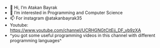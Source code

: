 - 👋 Hi, I’m Atakan Bayrak
- 👀 I’m interested in Programming and Computer Science
- 📫 For instagram @atakanbayrak35
- Youtube: https://www.youtube.com/channel/UCRHGNGtCitEjj_DF_vb9zXA 
- ^you got some useful programming videos in this channel with different programming languages^

<!---
atakanbayrak/atakanbayrak is a ✨ special ✨ repository because its `README.md` (this file) appears on your GitHub profile.
You can click the Preview link to take a look at your changes.
--->
